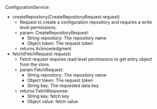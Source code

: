 ConfigurationService:
* createRepository(CreateRepositoryRequest request)
  * Request to create a configuration repository and requires a write level permissions.
  * param: CreateRepositoryRequest:
    * String repository: The repository name
    * Object token: The request token
  * returns Acknowledgment
* fetch(FetchRequest request)
  * Fetch request requires read level permissions to get entry object from the store.
  * param FetchRequest:
    * String repository: The repository name
    * Object token: The request token
    * String key: The requested data key
  * returns FetchResponse:
    * String key: fetch key
    * Object value: fetch value
  
